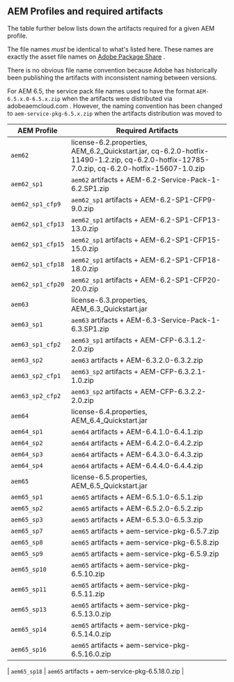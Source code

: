 AEM Profiles and required artifacts
-----------------------------------

The table further below lists down the artifacts required for a given AEM profile.

The file names _must_ be identical to what's listed here. These names are exactly the asset file names on [Adobe Package Share](https://www.adobeaemcloud.com/content/packageshare.html) .

There is no obvious file name convention because Adobe has historically been publishing the artifacts with inconsistent naming between versions.

For AEM 6.5, the service pack file names used to have the format `AEM-6.5.x.0-6.5.x.zip` when the artifacts were distributed via adobeaemcloud.com . However, the naming convention has been changed to `aem-service-pkg-6.5.x.zip` when the artifacts distribution was moved to 

| AEM Profile       | Required Artifacts                                                                                                                          |
|-------------------|---------------------------------------------------------------------------------------------------------------------------------------------|
| `aem62`           | license-6.2.properties, AEM_6.2_Quickstart.jar, cq-6.2.0-hotfix-11490-1.2.zip, cq-6.2.0-hotfix-12785-7.0.zip, cq-6.2.0-hotfix-15607-1.0.zip |
| `aem62_sp1`       | `aem62` artifacts + AEM-6.2-Service-Pack-1-6.2.SP1.zip                                                                                      |
| `aem62_sp1_cfp9`  | `aem62_sp1` artifacts + AEM-6.2-SP1-CFP9-9.0.zip                                                                                            |
| `aem62_sp1_cfp13` | `aem62_sp1` artifacts + AEM-6.2-SP1-CFP13-13.0.zip                                                                                          |
| `aem62_sp1_cfp15` | `aem62_sp1` artifacts + AEM-6.2-SP1-CFP15-15.0.zip                                                                                          |
| `aem62_sp1_cfp18` | `aem62_sp1` artifacts + AEM-6.2-SP1-CFP18-18.0.zip                                                                                          |
| `aem62_sp1_cfp20` | `aem62_sp1` artifacts + AEM-6.2-SP1-CFP20-20.0.zip                                                                                          |
| `aem63`           | license-6.3.properties, AEM_6.3_Quickstart.jar                                                                                              |
| `aem63_sp1`       | `aem63` artifacts + AEM-6.3-Service-Pack-1-6.3.SP1.zip                                                                                      |
| `aem63_sp1_cfp2`  | `aem63_sp1` artifacts + AEM-CFP-6.3.1.2-2.0.zip                                                                                             |
| `aem63_sp2`       | `aem63` artifacts + AEM-6.3.2.0-6.3.2.zip                                                                                                   |
| `aem63_sp2_cfp1`  | `aem63_sp2` artifacts + AEM-CFP-6.3.2.1-1.0.zip                                                                                             |
| `aem63_sp2_cfp2`  | `aem63_sp2` artifacts + AEM-CFP-6.3.2.2-2.0.zip                                                                                             |
| `aem64`           | license-6.4.properties, AEM_6.4_Quickstart.jar                                                                                              |
| `aem64_sp1`       | `aem64` artifacts + AEM-6.4.1.0-6.4.1.zip                                                                                                   |
| `aem64_sp2`       | `aem64` artifacts + AEM-6.4.2.0-6.4.2.zip                                                                                                   |
| `aem64_sp3`       | `aem64` artifacts + AEM-6.4.3.0-6.4.3.zip                                                                                                   |
| `aem64_sp4`       | `aem64` artifacts + AEM-6.4.4.0-6.4.4.zip                                                                                                   |
| `aem65`           | license-6.5.properties, AEM_6.5_Quickstart.jar                                                                                              |
| `aem65_sp1`       | `aem65` artifacts + AEM-6.5.1.0-6.5.1.zip                                                                                                   |
| `aem65_sp2`       | `aem65` artifacts + AEM-6.5.2.0-6.5.2.zip                                                                                                   |
| `aem65_sp3`       | `aem65` artifacts + AEM-6.5.3.0-6.5.3.zip                                                                                                   |
| `aem65_sp7`       | `aem65` artifacts + aem-service-pkg-6.5.7.zip                                                                                               |
| `aem65_sp8`       | `aem65` artifacts + aem-service-pkg-6.5.8.zip                                                                                               |
| `aem65_sp9`       | `aem65` artifacts + aem-service-pkg-6.5.9.zip                                                                                               |
| `aem65_sp10`      | `aem65` artifacts + aem-service-pkg-6.5.10.zip                                                                                              |
| `aem65_sp11`      | `aem65` artifacts + aem-service-pkg-6.5.11.zip                                                                                              |
| `aem65_sp13`      | `aem65` artifacts + aem-service-pkg-6.5.13.0.zip                                                                                            |
| `aem65_sp14`      | `aem65` artifacts + aem-service-pkg-6.5.14.0.zip                                                                                            |
| `aem65_sp16`      | `aem65` artifacts + aem-service-pkg-6.5.16.0.zip                                                                                            |

| `aem65_sp18`      | `aem65` artifacts + aem-service-pkg-6.5.18.0.zip                                                                                            |
